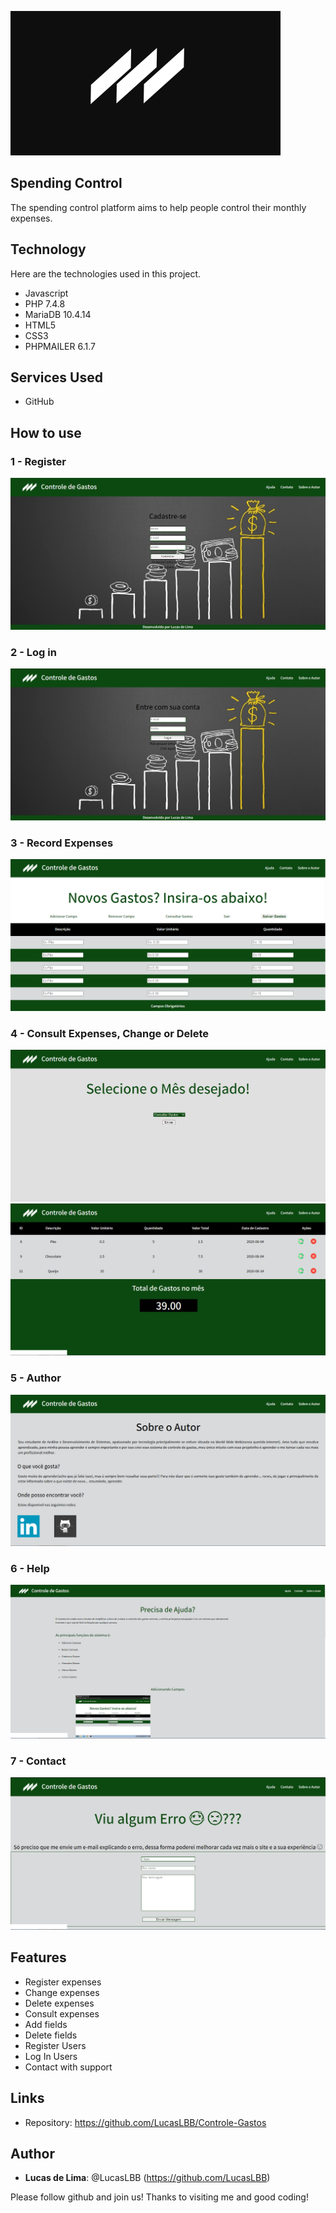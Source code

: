 ![Logo of the project](https://github.com/LucasLBB/Controle-Gastos/blob/master/readme_images/logo.PNG)
 
## Spending Control
 
The spending control platform aims to help people control their monthly expenses.
 
## Technology 
 
Here are the technologies used in this project.
 
* Javascript
* PHP 7.4.8
* MariaDB 10.4.14
* HTML5
* CSS3
* PHPMAILER 6.1.7

## Services Used
 
* GitHub
 
## How to use
 
### 1 - Register
![Register Screen](https://github.com/LucasLBB/Controle-Gastos/blob/master/readme_images/cadastro.PNG)
 

### 2 - Log in
![Login](https://github.com/LucasLBB/Controle-Gastos/blob/master/readme_images/login.PNG)


### 3 - Record Expenses 
![Record Expenses](https://github.com/LucasLBB/Controle-Gastos/blob/master/readme_images/restrito.PNG) 


### 4 - Consult Expenses, Change or Delete
![Consult Expenses](https://github.com/LucasLBB/Controle-Gastos/blob/master/readme_images/consulta.PNG)
![Consult Expenses](https://github.com/LucasLBB/Controle-Gastos/blob/master/readme_images/gastos.PNG)


### 5 - Author
![Author](https://github.com/LucasLBB/Controle-Gastos/blob/master/readme_images/autor.PNG)


### 6 - Help
![Help](https://github.com/LucasLBB/Controle-Gastos/blob/master/readme_images/ajuda.PNG)


### 7 - Contact
![Contact](https://github.com/LucasLBB/Controle-Gastos/blob/master/readme_images/contato.PNG)


## Features
 
   - Register expenses
   - Change expenses
   - Delete expenses
   - Consult expenses
   - Add fields
   - Delete fields
   - Register Users
   - Log In Users
   - Contact with support
 
## Links
 
  - Repository: https://github.com/LucasLBB/Controle-Gastos

 
## Author
 
* **Lucas de Lima**: @LucasLBB (https://github.com/LucasLBB)
 
 
Please follow github and join us!
Thanks to visiting me and good coding!

